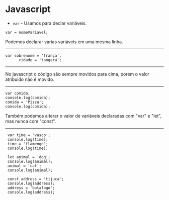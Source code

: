 # Javascript

- `var` - Usamos para declar variáveis.

```
var = nomeVariavel;
```

Podemos declarar varias variáveis em uma mesma linha. 

-------

```
var sobrenome = 'frança',
      cidade = 'tangará';
```
---
No javascript o código são sempre movidos para cima, porém o valor atribuído não é movido.


---

```
var comida;
console.log(comida);
comida = 'Pizza';
console.log(comida);
 ```

 Também podemos alterar o valor de variáveis declaradas com "var" e "let", mas nunca com "const".

---

```
 var time = 'vasco';
 console.log(time);
 time = 'flamengo';
 console.log(time);

 let animal = 'dog';
 console.log(animal);
 animal = 'cat';
 console.log(animal);

 const address = 'tijuca';
 console.log(address);
 address = 'botafogo';
 console.log(address);
 ```

